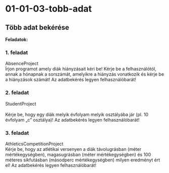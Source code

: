 # 01-01-03-tobb-adat
## Több adat bekérése
**Feladatok:**
### 1. feladat    
AbsenceProject    <br />
Írjon programot amely diák hiányzásait kéri be! Kérje be a felhasználótól, annak a hónapnak a sorszámát, amelyikre a hiányzás vonatkozik és kérje be a hiányzások számát! Az adatbekérés legyen felhasználóbarát!   <br /> 
### 2. feladat    
StudentProject  <br />  
Kérje be, hogy egy diák melyik évfolyam melyik osztályába jár (pl. 10 évfolyam „c” osztálya)! Az adatbekérés legyen felhasználóbarát!  <br />  
### 3. feladat    
AthleticsCompetitionProject   <br /> 
Kérje be, hogy az atlétikai versenyen a diák távolugrásban (méter mértékegységben), magasugrásban (méter mértékegységben) és 100 méteres síkfutásban (másodperc mértékegységben) milyen eredményt ért el! Az adatbekérés legyen felhasználóbarát!  <br /> 

